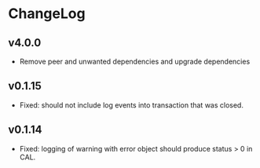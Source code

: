 # ChangeLog

## v4.0.0
* Remove peer and unwanted dependencies and upgrade dependencies

## v0.1.15
* Fixed: should not include log events into transaction that was closed.

## v0.1.14
* Fixed: logging of warning with error object should produce status > 0 in CAL.
